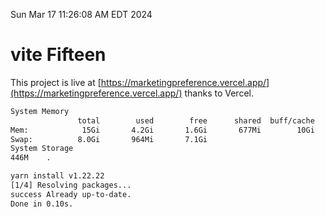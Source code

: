Sun Mar 17 11:26:08 AM EDT 2024

# vite Fifteen


This project is live at [https://marketingpreference.vercel.app/](https://marketingpreference.vercel.app/) thanks to Vercel.

```bash
System Memory
               total        used        free      shared  buff/cache   available
Mem:            15Gi       4.2Gi       1.6Gi       677Mi        10Gi        11Gi
Swap:          8.0Gi       964Mi       7.1Gi
System Storage
446M	.
```
```bash
yarn install v1.22.22
[1/4] Resolving packages...
success Already up-to-date.
Done in 0.10s.
```
